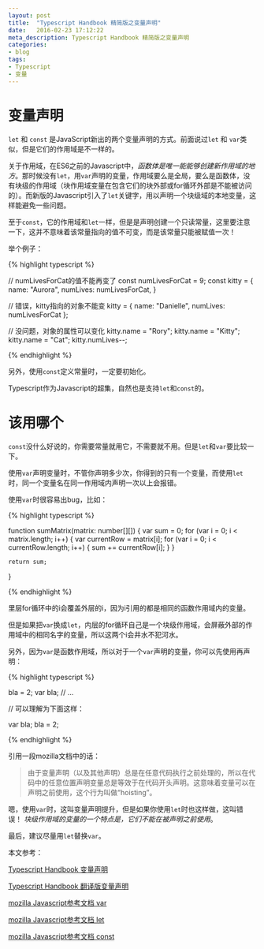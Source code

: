 ```yaml
---
layout: post
title:  "Typescript Handbook 精简版之变量声明"
date:   2016-02-23 17:12:22
meta_description: Typescript Handbook 精简版之变量声明
categories:
- blog
tags:
- Typescript
- 变量
---
```


# 变量声明

 `let` 和 `const` 是JavaScript新出的两个变量声明的方式。前面说过`let` 和 `var`类似，但是它们的作用域是不一样的。
 
关于作用域，在ES6之前的Javascript中，*函数体是唯一能能够创建新作用域的地方*。那时候没有`let`，用`var`声明的变量，作用域要么是全局，要么是函数体，没有块级的作用域（块作用域变量在包含它们的块外部或for循环外部是不能被访问的）。而新版的Javascript引入了`let`关键字，用以声明一个块级域的本地变量，这样能避免一些问题。

至于`const`，它的作用域和`let`一样，但是是声明创建一个只读常量，这里要注意一下，这并不意味着该常量指向的值不可变，而是该常量只能被赋值一次！

举个例子：

{% highlight typescript %}

// numLivesForCat的值不能再变了
const numLivesForCat = 9;
const kitty = {
    name: "Aurora",
    numLives: numLivesForCat,
}

// 错误，kitty指向的对象不能变
kitty = {
    name: "Danielle",
    numLives: numLivesForCat
};

// 没问题，对象的属性可以变化
kitty.name = "Rory";
kitty.name = "Kitty";
kitty.name = "Cat";
kitty.numLives--;

{% endhighlight %}

另外，使用`const`定义常量时，一定要初始化。

Typescript作为Javascript的超集，自然也是支持`let`和`const`的。


# 该用哪个

`const`没什么好说的，你需要常量就用它，不需要就不用。但是`let`和`var`要比较一下。

使用`var`声明变量时，不管你声明多少次，你得到的只有一个变量，而使用`let`时，同一个变量名在同一作用域内声明一次以上会报错。

使用`var`时很容易出bug，比如：

{% highlight typescript %}

function sumMatrix(matrix: number[][]) {
    var sum = 0;
    for (var i = 0; i < matrix.length; i++) {
        var currentRow = matrix[i];
        for (var i = 0; i < currentRow.length; i++) {
            sum += currentRow[i];
        }
    }

    return sum;
}

{% endhighlight %}

里层for循环中的i会覆盖外层的i，因为i引用的都是相同的函数作用域内的变量。

但是如果把`var`换成`let`，内层的for循环自己是一个块级作用域，会屏蔽外部的作用域中的相同名字的变量，所以这两个i会井水不犯河水。

另外，因为`var`是函数作用域，所以对于一个`var`声明的变量，你可以先使用再声明：

{% highlight typescript %}

bla = 2;
var bla;
// ...

// 可以理解为下面这样：

var bla;
bla = 2;

{% endhighlight %}

引用一段mozilla文档中的话：

>由于变量声明（以及其他声明）总是在任意代码执行之前处理的，所以在代码中的任意位置声明变量总是等效于在代码开头声明。这意味着变量可以在声明之前使用，这个行为叫做“hoisting”。

嗯，使用`var`时，这叫变量声明提升，但是如果你使用`let`时也这样做，这叫错误！ *块级作用域的变量的一个特点是，它们不能在被声明之前使用*。

最后，建议尽量用`let`替换`var`。

本文参考：

[Typescript Handbook 变量声明](https://github.com/Microsoft/TypeScript-Handbook/blob/master/pages/Variable%20Declarations.md)

[Typescript Handbook 翻译版变量声明](https://zhongsp.gitbooks.io/typescript-handbook/content/doc/handbook/Variable%20Declarations.html)

[mozilla Javascript参考文档 var](https://developer.mozilla.org/zh-CN/docs/Web/JavaScript/Reference/Statements/var)

[mozilla Javascript参考文档 let](https://developer.mozilla.org/zh-CN/docs/Web/JavaScript/Reference/Statements/let)

[mozilla Javascript参考文档 const](https://developer.mozilla.org/zh-CN/docs/Web/JavaScript/Reference/Statements/const)